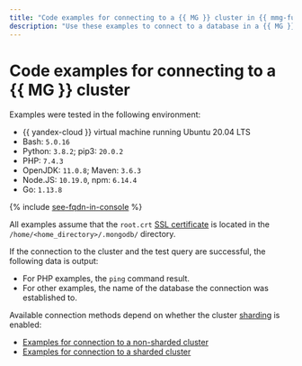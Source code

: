 ```yaml
---
title: "Code examples for connecting to a {{ MG }} cluster in {{ mmg-full-name }}"
description: "Use these examples to connect to a database in a {{ MG }} cluster from your app code."
---
```


# Code examples for connecting to a {{ MG }} cluster

Examples were tested in the following environment:

* {{ yandex-cloud }} virtual machine running Ubuntu 20.04 LTS
* Bash: `5.0.16`
* Python: `3.8.2`; pip3: `20.0.2`
* PHP: `7.4.3`
* OpenJDK: `11.0.8`; Maven: `3.6.3`
* Node.JS: `10.19.0`, npm: `6.14.4`
* Go: `1.13.8`

{% include [see-fqdn-in-console](../../../_includes/mdb/see-fqdn-in-console.md) %}

All examples assume that the `root.crt` [SSL certificate](index.md#get-ssl-cert) is located in the `/home/<home_directory>/.mongodb/` directory.

If the connection to the cluster and the test query are successful, the following data is output:

* For PHP examples, the `ping` command result.
* For other examples, the name of the database the connection was established to.

Available connection methods depend on whether the cluster [sharding](../../concepts/sharding.md) is enabled:

* [Examples for connection to a non-sharded cluster](non-sharded.md)
* [Examples for connection to a sharded cluster](sharded.md)
